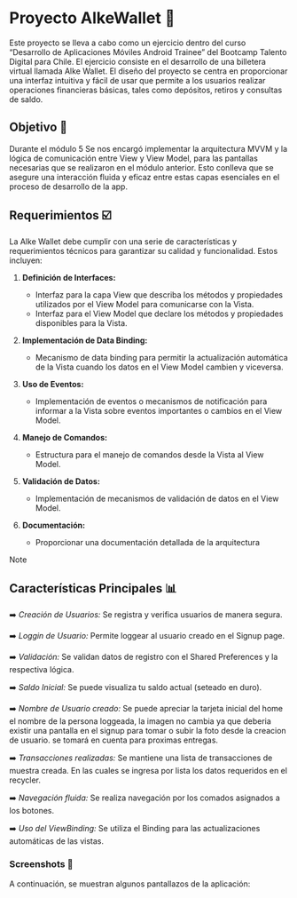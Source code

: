 # Proyecto AlkeWallet 🥇

Este proyecto se lleva a cabo como un ejercicio dentro del curso “Desarrollo de Aplicaciones Móviles Android Trainee” del Bootcamp Talento Digital para Chile. El ejercicio consiste en el desarrollo de una billetera virtual llamada Alke Wallet. El diseño del proyecto se centra en proporcionar una interfaz intuitiva y fácil de usar que permite a los usuarios realizar operaciones financieras básicas, tales como depósitos, retiros y consultas de saldo.

## Objetivo 🏹

Durante el módulo 5 Se nos encargó implementar la arquitectura MVVM y la lógica de comunicación entre View y View Model, para las pantallas necesarias que se realizaron en el módulo anterior.  Esto conlleva que se asegure una interacción fluida y eficaz entre estas capas esenciales en el proceso de desarrollo de la app.

## Requerimientos ☑️

La Alke Wallet debe cumplir con una serie de características y requerimientos técnicos para garantizar su calidad y funcionalidad. Estos incluyen:

1. **Definición de Interfaces:**

   - Interfaz para la capa View que describa los métodos y propiedades utilizados por el View Model para comunicarse con la Vista.
   - Interfaz para el View Model que declare los métodos y propiedades disponibles para la Vista.

2. **Implementación de Data Binding:**
   - Mecanismo de data binding para permitir la actualización automática de la Vista cuando los datos en el View Model cambien y viceversa.

3. **Uso de Eventos:**
   - Implementación de eventos o mecanismos de notificación para informar a la Vista sobre eventos importantes o cambios en el View Model.

4. **Manejo de Comandos:**
   - Estructura para el manejo de comandos desde la Vista al View Model.

5. **Validación de Datos:**
   - Implementación de mecanismos de validación de datos en el View Model.

6. **Documentación:**
   - Proporcionar una documentación detallada de la arquitectura

> [!Note]

  
## Características Principales 📊

➡️ _Creación de Usuarios:_ Se registra y verifica usuarios de manera segura. 

➡️ _Loggin de Usuario:_ Permite loggear al usuario creado en el Signup page.

➡️ _Validación:_ Se validan datos de registro con el Shared Preferences y la respectiva lógica. 

➡️ _Saldo Inicial:_ Se puede visualiza tu saldo actual (seteado en duro).

➡️ _Nombre de Usuario creado:_ Se puede apreciar la tarjeta inicial del home el nombre de la persona loggeada, la imagen no cambia ya que deberia
  existir una pantalla en el signup para tomar o subir la foto desde la creacion de usuario. se tomará en cuenta para proximas entregas. 
 
➡️ _Transacciones realizadas:_ Se mantiene una lista de transacciones de muestra creada. En las cuales se ingresa por lista los datos requeridos en el recycler.

➡️ _Navegación fluida:_ Se realiza navegación por los comados asignados a los botones.

➡️ _Uso del ViewBinding:_ Se utiliza el Binding para las actualizaciones automáticas de las vistas. 

### Screenshots 📘

A continuación, se muestran algunos pantallazos de la aplicación:
